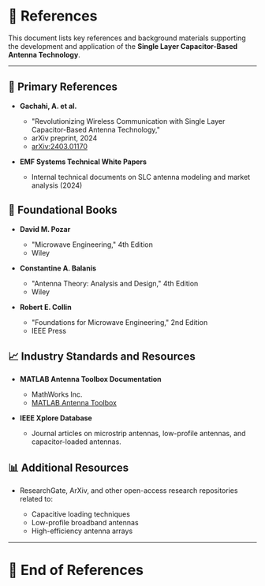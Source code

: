 # 🔗 References

This document lists key references and background materials supporting the development and application of the **Single Layer Capacitor-Based Antenna Technology**.

---

## 🔢 Primary References

* **Gachahi, A. et al.**

  * "Revolutionizing Wireless Communication with Single Layer Capacitor-Based Antenna Technology,"
  * arXiv preprint, 2024
  * [arXiv:2403.01170](https://arxiv.org/abs/2403.01170)

* **EMF Systems Technical White Papers**

  * Internal technical documents on SLC antenna modeling and market analysis (2024)

## 📖 Foundational Books

* **David M. Pozar**

  * "Microwave Engineering," 4th Edition
  * Wiley

* **Constantine A. Balanis**

  * "Antenna Theory: Analysis and Design," 4th Edition
  * Wiley

* **Robert E. Collin**

  * "Foundations for Microwave Engineering," 2nd Edition
  * IEEE Press

## 📈 Industry Standards and Resources

* **MATLAB Antenna Toolbox Documentation**

  * MathWorks Inc.
  * [MATLAB Antenna Toolbox](https://www.mathworks.com/products/antenna.html)

* **IEEE Xplore Database**

  * Journal articles on microstrip antennas, low-profile antennas, and capacitor-loaded antennas.

## 📊 Additional Resources

* ResearchGate, ArXiv, and other open-access research repositories related to:

  * Capacitive loading techniques
  * Low-profile broadband antennas
  * High-efficiency antenna arrays

---

# 🔹 End of References
